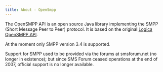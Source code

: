 ```yaml
---
title: About - OpenSmpp
---
```


The OpenSMPP API is an open source Java library implementing the SMPP (Short
Message Peer to Peer) protocol. It is based on the original
[Logica OpenSMPP API](http://opensmpp.logica.com/).

At the moment only SMPP version 3.4 is supported.

Support for SMPP used to be provided via the forums at smsforum.net (no longer
in existence); but since SMS Forum ceased operations at the end of 2007,
official support is no longer available.